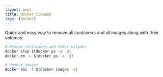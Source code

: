 ```yaml
---
layout: post
title: Docker cleanup
tags: [docker]
---
```


Quick and easy way to remove all containers and all images along with their volumes:

```bash
# Remove containers and their volumes
docker stop $(docker ps -a -q)
docker rm -v $(docker ps -a -q)

# Remove images
docker rmi -f $(docker images -q)
```
